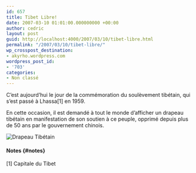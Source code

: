 ```yaml
---
id: 657
title: Tibet Libre!
date: 2007-03-10 01:01:00.000000000 +00:00
author: cedric
layout: post
guid: http://localhost:4000/2007/03/10/tibet-libre.html
permalink: "/2007/03/10/tibet-libre/"
wp_crosspost_destination:
- akyrho.wordpress.com
wordpress_post_id:
- '703'
categories:
- Non classé
---
```

C’est aujourd’hui le jour de la commémoration du soulèvement tibétain, qui s’est passé à Lhassa[1] en 1959.

En cette occasion, il est demandé à tout le monde d’afficher un drapeau tibétain en manifestation de son soutien à ce peuple, opprimé depuis plus de 50 ans par le gouvernement chinois.

![Drapeau Tibétain](/images/images/tibet.jpg) 

#### Notes {#notes}

[1] Capitale du Tibet
